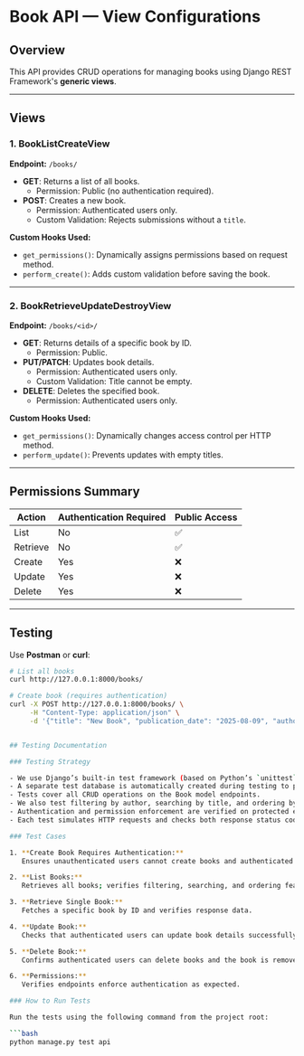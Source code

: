 # Book API — View Configurations

## Overview
This API provides CRUD operations for managing books using Django REST Framework's **generic views**.

---

## Views

### 1. BookListCreateView
**Endpoint:** `/books/`

- **GET**: Returns a list of all books.
  - Permission: Public (no authentication required).
- **POST**: Creates a new book.
  - Permission: Authenticated users only.
  - Custom Validation: Rejects submissions without a `title`.

**Custom Hooks Used:**
- `get_permissions()`: Dynamically assigns permissions based on request method.
- `perform_create()`: Adds custom validation before saving the book.

---

### 2. BookRetrieveUpdateDestroyView
**Endpoint:** `/books/<id>/`

- **GET**: Returns details of a specific book by ID.
  - Permission: Public.
- **PUT/PATCH**: Updates book details.
  - Permission: Authenticated users only.
  - Custom Validation: Title cannot be empty.
- **DELETE**: Deletes the specified book.
  - Permission: Authenticated users only.

**Custom Hooks Used:**
- `get_permissions()`: Dynamically changes access control per HTTP method.
- `perform_update()`: Prevents updates with empty titles.

---

## Permissions Summary
| Action  | Authentication Required | Public Access |
|---------|------------------------|---------------|
| List    | No                     | ✅            |
| Retrieve| No                     | ✅            |
| Create  | Yes                    | ❌            |
| Update  | Yes                    | ❌            |
| Delete  | Yes                    | ❌            |

---

## Testing
Use **Postman** or **curl**:
```bash
# List all books
curl http://127.0.0.1:8000/books/

# Create book (requires authentication)
curl -X POST http://127.0.0.1:8000/books/ \
     -H "Content-Type: application/json" \
     -d '{"title": "New Book", "publication_date": "2025-08-09", "author": 1}'


## Testing Documentation

### Testing Strategy

- We use Django’s built-in test framework (based on Python’s `unittest`) to ensure the API behaves correctly.
- A separate test database is automatically created during testing to protect production and development data.
- Tests cover all CRUD operations on the Book model endpoints.
- We also test filtering by author, searching by title, and ordering by publication year.
- Authentication and permission enforcement are verified on protected endpoints.
- Each test simulates HTTP requests and checks both response status codes and returned data.

### Test Cases

1. **Create Book Requires Authentication:**  
   Ensures unauthenticated users cannot create books and authenticated users can.

2. **List Books:**  
   Retrieves all books; verifies filtering, searching, and ordering features.

3. **Retrieve Single Book:**  
   Fetches a specific book by ID and verifies response data.

4. **Update Book:**  
   Checks that authenticated users can update book details successfully.

5. **Delete Book:**  
   Confirms authenticated users can delete books and the book is removed.

6. **Permissions:**  
   Verifies endpoints enforce authentication as expected.

### How to Run Tests

Run the tests using the following command from the project root:

```bash
python manage.py test api
